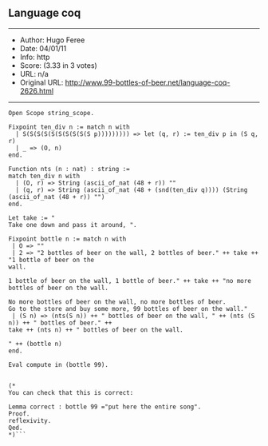 
## Language coq ##
---
- Author: Hugo Feree
- Date: 04/01/11
- Info: http
- Score:  (3.33 in 3 votes)
- URL: n/a
- Original URL: http://www.99-bottles-of-beer.net/language-coq-2626.html
---

```Require Import String Ascii.
Open Scope string_scope.

Fixpoint ten_div n := match n with
  | S(S(S(S(S(S(S(S(S(S p))))))))) => let (q, r) := ten_div p in (S q, r)
  | _ => (O, n)
end.

Function nts (n : nat) : string := 
match ten_div n with
  | (O, r) => String (ascii_of_nat (48 + r)) ""
  | (q, r) => String (ascii_of_nat (48 + (snd(ten_div q)))) (String (ascii_of_nat (48 + r)) "")
end.

Let take := "
Take one down and pass it around, ".

Fixpoint bottle n := match n with
 | O => ""
 | 2 => "2 bottles of beer on the wall, 2 bottles of beer." ++ take ++ "1 bottle of beer on the
wall.

1 bottle of beer on the wall, 1 bottle of beer." ++ take ++ "no more bottles of beer on the wall.

No more bottles of beer on the wall, no more bottles of beer.
Go to the store and buy some more, 99 bottles of beer on the wall."
 | (S n) => (nts(S n)) ++ " bottles of beer on the wall, " ++ (nts (S n)) ++ " bottles of beer." ++
take ++ (nts n) ++ " bottles of beer on the wall.

" ++ (bottle n)
end.

Eval compute in (bottle 99).


(*
You can check that this is correct:

Lemma correct : bottle 99 ="put here the entire song".
Proof.
reflexivity.
Qed.
*)```